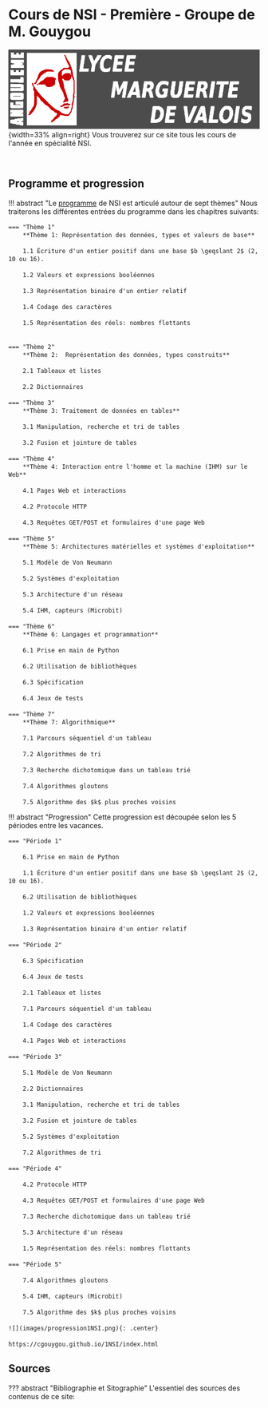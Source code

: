 # Cours de NSI - Première - Groupe de M. Gouygou


![mdv](images/logo_MdV_site.png){width=33% align=right}
Vous trouverez sur ce site tous les cours de l'année en spécialité NSI.

<br>

## Programme et progression

!!! abstract "Le [programme](data/Programme1NSI.pdf) de NSI est articulé autour de sept thèmes"
    Nous traiterons les différentes entrées du programme dans les chapitres suivants:

    === "Thème 1"
        **Thème 1: Représentation des données, types et valeurs de base**

        1.1 Écriture d'un entier positif dans une base $b \geqslant 2$ (2, 10 ou 16).
        
        1.2 Valeurs et expressions booléennes

        1.3 Représentation binaire d'un entier relatif

        1.4 Codage des caractères
        
        1.5 Représentation des réels: nombres flottants

    
    === "Thème 2"
        **Thème 2:  Représentation des données, types construits**

        2.1 Tableaux et listes

        2.2 Dictionnaires

    === "Thème 3"
        **Thème 3: Traitement de données en tables**

        3.1 Manipulation, recherche et tri de tables

        3.2 Fusion et jointure de tables

    === "Thème 4"
        **Thème 4: Interaction entre l'homme et la machine (IHM) sur le Web**

        4.1 Pages Web et interactions

        4.2 Protocole HTTP

        4.3 Requêtes GET/POST et formulaires d'une page Web

    === "Thème 5"
        **Thème 5: Architectures matérielles et systèmes d'exploitation**

        5.1 Modèle de Von Neumann

        5.2 Systèmes d'exploitation

        5.3 Architecture d'un réseau

        5.4 IHM, capteurs (Microbit)

    === "Thème 6"
        **Thème 6: Langages et programmation**

        6.1 Prise en main de Python

        6.2 Utilisation de bibliothèques

        6.3 Spécification

        6.4 Jeux de tests

    === "Thème 7"
        **Thème 7: Algorithmique**
        
        7.1 Parcours séquentiel d'un tableau

        7.2 Algorithmes de tri
        
        7.3 Recherche dichotomique dans un tableau trié

        7.4 Algorithmes gloutons

        7.5 Algorithme des $k$ plus proches voisins

!!! abstract "Progression"
    Cette progression est découpée selon les 5 périodes entre les vacances.

    === "Période 1"

        6.1 Prise en main de Python

        1.1 Écriture d'un entier positif dans une base $b \geqslant 2$ (2, 10 ou 16).
        
        6.2 Utilisation de bibliothèques

        1.2 Valeurs et expressions booléennes

        1.3 Représentation binaire d'un entier relatif
    
    === "Période 2"

        6.3 Spécification

        6.4 Jeux de tests

        2.1 Tableaux et listes

        7.1 Parcours séquentiel d'un tableau

        1.4 Codage des caractères

        4.1 Pages Web et interactions

    === "Période 3"

        5.1 Modèle de Von Neumann

        2.2 Dictionnaires

        3.1 Manipulation, recherche et tri de tables

        3.2 Fusion et jointure de tables

        5.2 Systèmes d'exploitation

        7.2 Algorithmes de tri
    
    === "Période 4"

        4.2 Protocole HTTP

        4.3 Requêtes GET/POST et formulaires d'une page Web

        7.3 Recherche dichotomique dans un tableau trié

        5.3 Architecture d'un réseau

        1.5 Représentation des réels: nombres flottants
    
    === "Période 5"

        7.4 Algorithmes gloutons

        5.4 IHM, capteurs (Microbit)

        7.5 Algorithme des $k$ plus proches voisins

    ![](images/progression1NSI.png){: .center} 

    https://cgouygou.github.io/1NSI/index.html


## Sources

??? abstract "Bibliographie et Sitographie"
    L'essentiel des sources des contenus de ce site:
